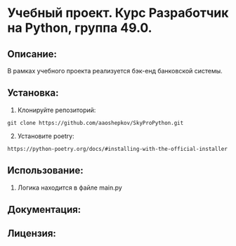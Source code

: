 # Учебный проект. Курс Разработчик на Python, группа 49.0.

## Описание:

В рамках учебного проекта реализуется бэк-енд банковской системы.

## Установка:

1. Клонируйте репозиторий:
```
git clone https://github.com/aaoshepkov/SkyProPython.git
```

2. Установите poetry:
```
https://python-poetry.org/docs/#installing-with-the-official-installer
```

## Использование:

1. Логика находится в файле main.py

## Документация:



## Лицензия:


